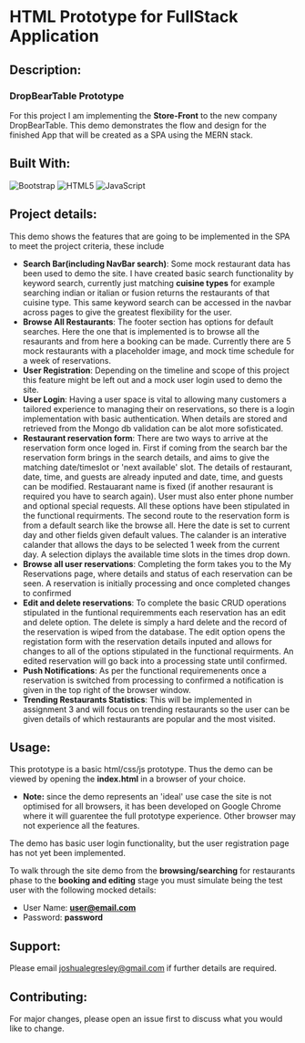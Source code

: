 # HTML Prototype for FullStack Application

## Description:

### DropBearTable Prototype

For this project I am implementing the **Store-Front** to the new company DropBearTable. This demo demonstrates the flow and design for the finished App
that will be created as a SPA using the MERN stack.

## Built With:

![Bootstrap](https://img.shields.io/badge/bootstrap-%23563D7C.svg?style=for-the-badge&logo=bootstrap&logoColor=white)
![HTML5](https://img.shields.io/badge/html5-%23E34F26.svg?style=for-the-badge&logo=html5&logoColor=white)
![JavaScript](https://img.shields.io/badge/javascript-%23323330.svg?style=for-the-badge&logo=javascript&logoColor=%23F7DF1E)

## Project details:

This demo shows the features that are going to be implemented in the SPA to meet the project criteria, these include
      
  - **Search Bar(including NavBar search)**: Some mock restaurant data has been used to demo the site. I have created basic search functionality by keyword search, currently just matching **cuisine types** for example searching indian or italian or fusion returns the restaurants of that cuisine type. This same keyword search can be accessed in the navbar across pages to give the greatest flexibility for the user.
  - **Browse All Restaurants**: The footer section has options for default searches. Here the one that is implemented is to browse all the resaurants and from here a booking can be made. Currently there are 5 mock restaurants with a placeholder image, and mock time schedule for a week of reservations.
  - **User Registration**: Depending on the timeline and scope of this project this feature might be left out and a mock user login used to demo the site.
  - **User Login**: Having a user space is vital to allowing many customers a tailored experience to managing their on reservations, so there is a login implementation with basic authentication. When details are stored and retrieved from the Mongo db validation can be alot more sofisticated.
  - **Restaurant reservation form**: There are two ways to arrive at the reservation form once loged in. First if coming from the search bar the reservation form brings in the search details, and aims to give the matching date/timeslot or 'next available' slot. The details of restaurant, date, time, and guests are already inputed and date, time, and guests can be modified. Restauarant name is fixed (if another resaurant is required you have to search again). User must also enter phone number and optional special requests. All these options have been stipulated in the functional requirments. The second route to the reservation form is from a default search like the browse all. Here the date is set to current day and other fields given default values. The calander is an interative calander that allows the days to be selected 1 week from the current day. A selection diplays the available time slots in the times drop down.
  - **Browse all user reservations**: Completing the form takes you to the My Reservations page, where details and status of each reservation can be seen. A reservation is initially processing and once completed changes to confirmed
  - **Edit and delete reservations**: To complete the basic CRUD operations stipulated in the funtional requiremments each reservation has an edit and delete option. The delete is simply a hard delete and the record of the reservation is wiped from the database. The edit option opens the registation form with the reservation details inputed and allows for changes to all of the options stipulated in the functional requirments. An edited reservation will go back into a processing state until confirmed.
  - **Push Notifications**: As per the functional requiremenents once a reservation is switched from processing to confirmed a notification is given in the top right of the browser window.
  - **Trending Restaurants Statistics**: This will be implemented in assignment 3 and will focus on trending restaurants so the user can be given details of which restaurants are popular and the most visited.

## Usage:
This prototype is a basic html/css/js prototype. Thus the demo can be viewed by opening the **index.html** in a browser of your choice. 
- **Note:** since the demo represents an 'ideal' use case the site is not optimised for all browsers, it has been developed on Google Chrome where it will guarentee the full prototype experience. Other browser may not experience all the features.

The demo has basic user login functionality, but the user registration page has not yet been implemented. 

To walk through the site demo from the **browsing/searching** for restaurants  phase to the **booking and editing** stage you must simulate being the test user with the following mocked details:

- User Name: **user@email.com**
- Password: **password**

## Support:
Please email joshualegresley@gmail.com if further details are required.

## Contributing:
For major changes, please open an issue first to discuss what you would like to change.
